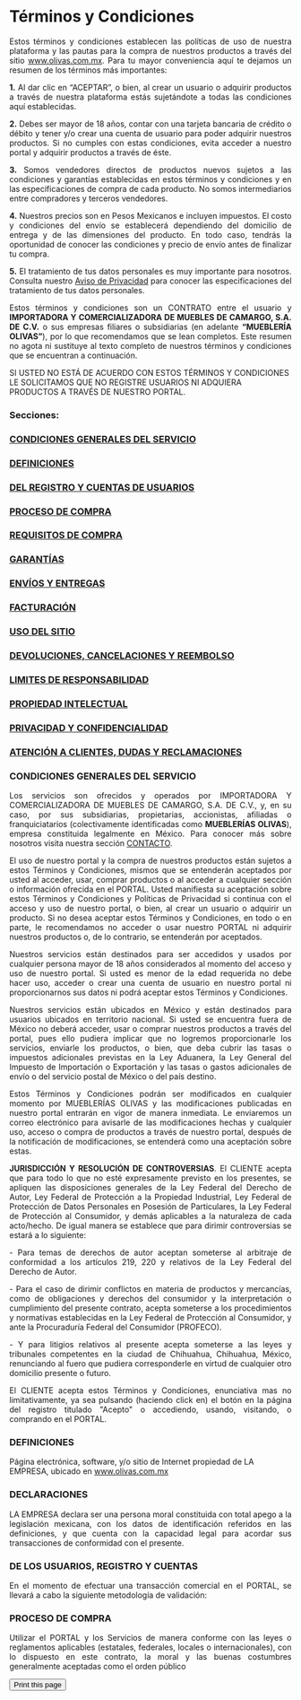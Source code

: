 <html>
<body>

<h1>Términos y Condiciones</h1>
<p align="justify"> Estos términos y condiciones establecen las políticas de uso de nuestra plataforma y las pautas para la compra de nuestros productos a través del sitio <a href="www.olivas.com.mx">www.olivas.com.mx</a>. Para tu mayor conveniencia aquí te dejamos un resumen de los términos más importantes:</p>

<p align="justify"><b>1.</b> Al dar clic en “ACEPTAR”, o bien, al crear un usuario o adquirir productos a través de nuestra plataforma estás sujetándote a todas las condiciones aquí establecidas.</p>
<p align="justify"><b>2.</b> Debes ser mayor de 18 años, contar con una tarjeta bancaria de crédito o débito y tener y/o crear una cuenta de usuario para poder adquirir nuestros productos. Si no cumples con estas condiciones, evita acceder a nuestro portal y adquirir productos a través de éste.</p>
<p align="justify"><b>3.</b> Somos vendedores directos de productos nuevos sujetos a las condiciones y garantías establecidas en estos términos y condiciones y en las especificaciones de compra de cada producto. No somos intermediarios entre compradores y terceros vendedores.</p>
<p align="justify"><b>4.</b> Nuestros precios son en Pesos Mexicanos e incluyen impuestos. El costo y condiciones del envío se establecerá dependiendo del domicilio de entrega y de las dimensiones del producto. En todo caso, tendrás la oportunidad de conocer las condiciones y precio de envío antes de finalizar tu compra.</p>
<p align="justify"><b>5.</b> El tratamiento de tus datos personales es muy importante para nosotros. Consulta nuestro <a href="www.olivas.com.mx/privacidad">Aviso de Privacidad</a> para conocer las especificaciones del tratamiento de tus datos personales.</p>
<p align="justify"> Estos términos y condiciones son un CONTRATO entre el usuario y <b>IMPORTADORA Y COMERCIALIZADORA DE MUEBLES DE CAMARGO, S.A. DE C.V.</b> o sus empresas filiares o subsidiarias (en adelante <b>“MUEBLERÍA OLIVAS”</b>), por lo que recomendamos que se lean completos. Este resumen no agota ni sustituye al texto completo de nuestros términos y condiciones que se encuentran a continuación.</p>
<p>SI USTED NO ESTÁ DE ACUERDO CON ESTOS TÉRMINOS Y CONDICIONES LE SOLICITAMOS QUE NO REGISTRE USUARIOS NI ADQUIERA PRODUCTOS A TRAVÉS DE NUESTRO PORTAL.</p>

<h3>Secciones:</h3>

<h3><a href="#CONDICIONES">CONDICIONES GENERALES DEL SERVICIO</a></h3>
<h3><a href="#DEFINICIONES">DEFINICIONES</a></h3>
<h3><a href="#REG">DEL REGISTRO Y CUENTAS DE USUARIOS</a></h3>
<h3><a href="#PROCES">PROCESO DE COMPRA</a></h3>
<h3><a href="#REQ">REQUISITOS DE COMPRA</a></h3>
<h3><a href="#GAR">GARANTÍAS</a></h3>
<h3><a href="#ENV">ENVÍOS Y ENTREGAS</a></h3>
<h3><a href="#FAC">FACTURACIÓN</a></h3>
<h3><a href="#USE">USO DEL SITIO</a></h3>
<h3><a href="#DEV">DEVOLUCIONES, CANCELACIONES Y REEMBOLSO</a></h3>
<h3><a href="#LIM">LIMITES DE RESPONSABILIDAD</a></h3>
<h3><a href="#PROP">PROPIEDAD INTELECTUAL</a></h3>
<h3><a href="#PRIV">PRIVACIDAD Y CONFIDENCIALIDAD</a></h3>
<h3><a href="#ATE">ATENCIÓN A CLIENTES, DUDAS Y RECLAMACIONES</a></h3>

<h3><a name="CONDICIONES">CONDICIONES GENERALES DEL SERVICIO</a></h3>
<p align="justify"> Los servicios son ofrecidos y operados por IMPORTADORA Y COMERCIALIZADORA DE MUEBLES DE CAMARGO, S.A. DE C.V., y, en su caso, por sus subsidiarias, propietarias, accionistas, afiliadas o franquiciatarios (colectivamente identificadas como <b>MUEBLERÍAS OLIVAS</b>), empresa constituida legalmente en México. Para conocer más sobre nosotros visita nuestra sección <a href="www.olivas.com.mx/contact/">CONTACTO</a>. </p>
<p align="justify"> El uso de nuestro portal y la compra de nuestros productos están sujetos a estos Términos y Condiciones, mismos que se entenderán aceptados por usted al acceder, usar, comprar productos o al acceder a cualquier sección o información ofrecida en el PORTAL. Usted manifiesta su aceptación sobre estos Términos y Condiciones y Políticas de Privacidad si continua con el acceso y uso de nuestro portal, o bien, al crear un usuario o adquirir un producto. Si no desea aceptar estos Términos y Condiciones, en todo o en parte, le recomendamos no acceder o usar nuestro PORTAL ni adquirir nuestros productos o, de lo contrario, se entenderán por aceptados.</p>
<p align="justify"> Nuestros servicios están destinados para ser accedidos y usados por cualquier persona mayor de 18 años considerados al momento del acceso y uso de nuestro portal. Si usted es menor de la edad requerida no debe hacer uso, acceder o crear una cuenta de usuario en nuestro portal ni proporcionarnos sus datos ni podrá aceptar estos Términos y Condiciones.</p>
<p align="justify"> Nuestros servicios están ubicados en México y están destinados para usuarios ubicados en territorio nacional. Si usted se encuentra fuera de México no deberá acceder, usar o comprar nuestros productos a través del portal, pues ello pudiera implicar que no logremos proporcionarle los servicios, enviarle los productos, o bien, que deba cubrir las tasas o impuestos adicionales previstas en la Ley Aduanera, la Ley General del Impuesto de Importación o Exportación y las tasas o gastos adicionales de envío o del servicio postal de México o del país destino.</p>
<p align="justify"> Estos Términos y Condiciones podrán ser modificados en cualquier momento por MUEBLERÍAS OLIVAS y las modificaciones publicadas en nuestro portal entrarán en vigor de manera inmediata. Le enviaremos un correo electrónico para avisarle de las modificaciones hechas y cualquier uso, acceso o compra de productos a través de nuestro portal, después de la notificación de modificaciones, se entenderá como una aceptación sobre estas.</p>
<p align="justify"><b>JURISDICCIÓN Y RESOLUCIÓN DE CONTROVERSIAS</b>. El CLIENTE acepta que para todo lo que no esté expresamente previsto en los presentes, se apliquen las disposiciones generales de la Ley Federal del Derecho de Autor, Ley Federal de Protección a la Propiedad Industrial, Ley Federal de Protección de Datos Personales en Posesión de Particulares, la Ley Federal de Protección al Consumidor, y demás aplicables a la naturaleza de cada acto/hecho. De igual manera se establece que para dirimir controversias se estará a lo siguiente:</p>
<p align="justify"> -	Para temas de derechos de autor aceptan someterse al arbitraje de conformidad a los artículos 219, 220 y relativos de la Ley Federal del Derecho de Autor.</p>
<p align="justify"> -	Para el caso de dirimir conflictos en materia de productos y mercancías, como de obligaciones y derechos del consumidor y la interpretación o cumplimiento del presente contrato, acepta someterse a los procedimientos y normativas establecidas en la Ley Federal de Protección al Consumidor, y ante la Procuraduría Federal del Consumidor (PROFECO).</p>
<p align="justify"> -	Y para litigios relativos al presente acepta someterse a las leyes y tribunales competentes en la ciudad de Chihuahua, Chihuahua, México, renunciando al fuero que pudiera corresponderle en virtud de cualquier otro domicilio presente o futuro.</p>

<p align="justify">El CLIENTE acepta estos Términos y Condiciones, enunciativa mas no limitativamente, ya sea pulsando (haciendo click en) el botón en la página del registro titulado "Acepto" o accediendo, usando, visitando, o comprando en el PORTAL.</p>


<h3><a name="DEFINICIONES">DEFINICIONES</a></h3>
<p>Página electrónica, software, y/o sitio de Internet propiedad de LA EMPRESA, ubicado en <a href="www.olivas.com.mx">www.olivas.com.mx</a></p>

<h3><a name="DECLARACIONES">DECLARACIONES</a></h3>
<p align="justify">LA EMPRESA declara ser una persona moral constituida con total apego a la legislación mexicana, con los datos de identificación referidos en las definiciones, y que cuenta con la capacidad legal para acordar sus transacciones de conformidad con el presente.</p>

<h3><a name="DELOSU">DE LOS USUARIOS, REGISTRO Y CUENTAS</a></h3>
<p align="justify">En el momento de efectuar una transacción comercial en el PORTAL, se llevará a cabo la siguiente metodología de validación:</p>

<h3><a name="PROCES">PROCESO DE COMPRA</a></h3>
<p align="justify">Utilizar el PORTAL y los Servicios de manera conforme con las leyes o reglamentos aplicables (estatales, federales, locales o internacionales), con lo dispuesto en este contrato, la moral y las buenas costumbres generalmente aceptadas como el orden público</p>
<button onclick="window.print()"> Print this page </button>
</body>
</html>
